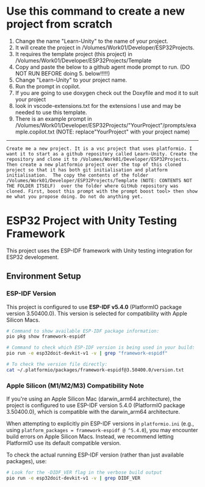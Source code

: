# Use this command to create a new project from scratch

1. Change the name "Learn-Unity" to the name of your project.
2. It will create the project in /Volumes/Work01/Developer/ESP32Projects.
3. It requires the template project (this project) in /Volumes/Work01/Developer/ESP32Projects/Template
4. Copy and paste the below to a github agent mode prompt to run. (DO NOT RUN BEFORE doing 5. below!!!!!)
5. Change "Learn-Unity" to your project name.
6. Run the prompt in copilot.
7. If you are going to use doxygen check out the Doxyfile and mod it to suit your project
8. look in vscode-extensions.txt for the extensions I use and may be needed to use this template.
9. There is an example prompt in /Volumes/Work01/Developer/ESP32Projects/"YourProject"/prompts/example.copilot.txt (NOTE: replace"YourProject" with your project name)

---
``` prompt
Create me a new project. It is a vsc project that uses platformio. I want it to start as a github repository called Learn-Unity. Create the repository and clone it to /Volumes/Work01/Developer/ESP32Projects. Then create a new platformio project over the top of this cloned project so that it has both git initialisation and platform initialisation.  The copy the contents of the folder /Volumes/Work01/Developer/ESP32Projects/Template (NOTE: CONTENTS NOT THE FOLDER ITSELF)  over the folder where GitHub repository was cloned. First, boost this prompt with the prompt boost tool> then show me what you propose doing. Do not do anything yet.
```
# ESP32 Project with Unity Testing Framework

This project uses the ESP-IDF framework with Unity testing integration for ESP32 development.

## Environment Setup

### ESP-IDF Version
This project is configured to use **ESP-IDF v5.4.0** (PlatformIO package version 3.50400.0). This version is selected for compatibility with Apple Silicon Macs.

```bash
# Command to show available ESP-IDF package information:
pio pkg show framework-espidf

# Command to check which ESP-IDF version is being used in your build:
pio run -e esp32doit-devkit-v1 -v | grep "framework-espidf"

# To check the version file directly:
cat ~/.platformio/packages/framework-espidf@3.50400.0/version.txt
```

### Apple Silicon (M1/M2/M3) Compatibility Note
If you're using an Apple Silicon Mac (darwin_arm64 architecture), the project is configured to use ESP-IDF version 5.4.0 (PlatformIO package 3.50400.0), which is compatible with the darwin_arm64 architecture.

When attempting to explicitly pin ESP-IDF versions in `platformio.ini` (e.g., using `platform_packages = framework-espidf @ ^5.4.0`), you may encounter build errors on Apple Silicon Macs. Instead, we recommend letting PlatformIO use its default compatible version.

To check the actual running ESP-IDF version (rather than just available packages), use:

```bash
# Look for the -DIDF_VER flag in the verbose build output
pio run -e esp32doit-devkit-v1 -v | grep DIDF_VER
```

